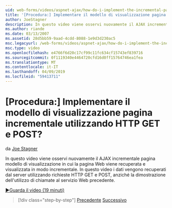 ```yaml
---
uid: web-forms/videos/aspnet-ajax/how-do-i-implement-the-incremental-page-display-pattern-using-http-get-and-post
title: '[Procedura:] Implementare il modello di visualizzazione pagina incrementale utilizzando HTTP GET e POST? | Microsoft Docs'
author: JoeStagner
description: In questo video viene osservi nuovamente il AJAX incrementale pagina modello di visualizzazione in cui la pagina Web viene recuperata e visualizzata in modo incrementale. In questo video di...
ms.author: riande
ms.date: 03/13/2007
ms.assetid: 28d5bb59-9aad-4cdd-8088-1e9d3d230ac5
msc.legacyurl: /web-forms/videos/aspnet-ajax/how-do-i-implement-the-incremental-page-display-pattern-using-http-get-and-post
msc.type: video
ms.openlocfilehash: e4766f6d20c17cf99c11fc634cf15743ef839716
ms.sourcegitcommit: 0f1119340e4464720cfd16d0ff15764746ea1fea
ms.translationtype: MT
ms.contentlocale: it-IT
ms.lasthandoff: 04/09/2019
ms.locfileid: "59413711"
---
```

# <a name="how-do-i-implement-the-incremental-page-display-pattern-using-http-get-and-post"></a>[Procedura:] Implementare il modello di visualizzazione pagina incrementale utilizzando HTTP GET e POST?

da [Joe Stagner](https://github.com/JoeStagner)

In questo video viene osservi nuovamente il AJAX incrementale pagina modello di visualizzazione in cui la pagina Web viene recuperata e visualizzata in modo incrementale. In questo video i dati vengono recuperati dal server utilizzando richieste HTTP GET e POST, anziché la dimostrazione dell'utilizzo di chiamate al servizio Web precedente.

[&#9654;Guarda il video (19 minuti)](https://channel9.msdn.com/Blogs/ASP-NET-Site-Videos/how-do-i-implement-the-incremental-page-display-pattern-using-http-get-and-post)

> [!div class="step-by-step"]
> [Precedente](how-do-i-implement-the-ajax-incremental-page-display-pattern.md)
> [Successivo](how-do-i-use-the-aspnet-ajax-updateprogress-control.md)
